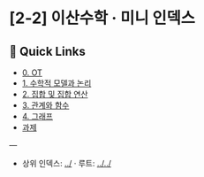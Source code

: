 # [2-2] 이산수학 · 미니 인덱스

## 🔗 Quick Links
- [0. OT](./0.%20OT)
- [1. 수학적 모델과 논리](./1.%20%EC%88%98%ED%95%99%EC%A0%81%20%EB%AA%A8%EB%8D%B8%EA%B3%BC%20%EB%85%BC%EB%A6%AC)
- [2. 집합 및 집합 연산](./2.%20%EC%A7%91%ED%95%A9%20%EB%B0%8F%20%EC%A7%91%ED%95%A9%20%EC%97%B0%EC%82%B0)
- [3. 관계와 함수](./3.%20%EA%B4%80%EA%B3%84%EC%99%80%20%ED%95%A8%EC%88%98)
- [4. 그래프](./4.%20%EA%B7%B8%EB%9E%98%ED%94%84)
- [과제](./%EA%B3%BC%EC%A0%9C)

—
- 상위 인덱스: [../](../) · 루트: [../../](../../)

